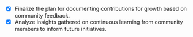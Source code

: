 - [x] Finalize the plan for documenting contributions for growth based on community feedback.
- [x] Analyze insights gathered on continuous learning from community members to inform future initiatives.